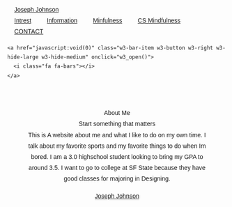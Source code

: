 <!DOCTYPE html>
<html>
<title>W3.CSS Template</title>
<meta charset="UTF-8">
<meta name="viewport" content="width=device-width, initial-scale=1">
<link rel="stylesheet" href="https://www.w3schools.com/w3css/4/w3.css">
<link rel="stylesheet" href="https://fonts.googleapis.com/css?family=Raleway">
<link rel="stylesheet" href="https://cdnjs.cloudflare.com/ajax/libs/font-awesome/4.7.0/css/font-awesome.min.css">
<style>
body,h1,h2,h3,h4,h5,h6 {font-family: "Raleway", sans-serif}
body, html {
    height: 100%;
    line-height: 1.8;
}
/* Full height image header */
.bgimg-1 {
    background-position: center;
    background-size: cover;
    background-image: url("https://images.freecreatives.com/wp-content/uploads/2015/10/Photorealistic-Basketball-Background.jpg");
    min-height: 100%;
}
.w3-bar .w3-button {
    padding: 16px;
}
</style>
<body>

<!-- Navbar (sit on top) -->
<div class="w3-top">
  <div class="w3-bar w3-white w3-card" id="myNavbar">
    <a href="#home" class="w3-bar-item w3-button w3-wide">Joseph Johnson</a>
    <!-- Right-sided navbar links -->
    <div class="w3-right w3-hide-small">
      <a href="#about" class="w3-bar-item w3-button">Intrest</a>
      <a href="#team" class="w3-bar-item w3-button"><i class="fa fa-user"></i> Information</a>
      <a href="#work" class="w3-bar-item w3-button"><i class="fa fa-th"></i>Minfulness</a>
      <a href="#pricing" class="w3-bar-item w3-button"><i class="fa fa-usd"></i> CS Mindfulness</a>
      <a href="#contact" class="w3-bar-item w3-button"><i class="fa fa-envelope"></i> CONTACT</a>
    </div>
    <!-- Hide right-floated links on small screens and replace them with a menu icon -->

    <a href="javascript:void(0)" class="w3-bar-item w3-button w3-right w3-hide-large w3-hide-medium" onclick="w3_open()">
      <i class="fa fa-bars"></i>
    </a>
  </div>
</div>

<!-- Sidebar on small screens when clicking the menu icon -->
<nav class="w3-sidebar w3-bar-block w3-black w3-card w3-animate-left w3-hide-medium w3-hide-large" style="display:none" id="mySidebar">
  <a href="javascript:void(0)" onclick="w3_close()" class="w3-bar-item w3-button w3-large w3-padding-16">Close ×</a>
  <a href="#about" onclick="w3_close()" class="w3-bar-item w3-button">Intrest</a>
  <a href="#team" onclick="w3_close()" class="w3-bar-item w3-button">Information</a>
  <a href="#work" onclick="w3_close()" class="w3-bar-item w3-button">Mindfulness</a>
  <a href="#pricing" onclick="w3_close()" class="w3-bar-item w3-button">CS Mindulness</a>
  <a href="#contact" onclick="w3_close()" class="w3-bar-item w3-button">CONTACT</a>
</nav>

<!-- Header with full-height image -->
<header class="bgimg-1 w3-display-container w3-grayscale-min" id="home">
  <div class="w3-display-left w3-text-white" style="padding:48px">
    <span class="w3-jumbo w3-hide-small">About Me</span><br>
    <span class="w3-xxlarge w3-hide-large w3-hide-medium">Start something that matters</span><br>
    <span class="w3-large">This is A website about me and what I like to do on my own time. I talk about my favorite sports and my favorite things to do when Im bored. I am a 3.0 highschool student looking to bring my GPA to around 3.5. I want to go to college at SF State because they have good classes for majoring in Designing. </span>
    <p><a href="#about" class="w3-button w3-white w3-padding-large w3-large w3-margin-top w3-opacity w3-hover-opacity-off">Joseph Johnson</a></p>
  </div> 
  <div class="w3-display-bottomleft w3-text-grey w3-large" style="padding:24px 48px">
  </div>
</header>

<!-- About Section -->
<div class="w3-container" style="padding:128px 16px" id="about">
  <h3 class="w3-center">My Intrest</h3>
  <p class="w3-center w3-large">Joseph Johnson</p>
  <div class="w3-row-padding w3-center" style="margin-top:64px">
    <div class="w3-quarter">
      <p class="w3-large">Sports</p>
      <p>My favorite sports are Basketball, Football, and UFC/MMA. My favortie out of these three to watch is UFC/MMA because I like the art of fighting.</p>
    </div>
    <div class="w3-quarter">
      <i class=""></i>
      <p class="w3-large">Video Games</p>
      <p>When Im bored I like to play my PS4. My favorite games on my PS4 is Fortnite, GTA, and NBA2K.</p>
    </div>
    <div class="w3-quarter">
      <i class=""></i>
      <p class="w3-large">Clothes</p>
      <p>I love clothes and I one day want to have my own clothing brand that will grow bigger than all designer retail companies.</p>
    </div>
    <div class="w3-quarter">
      <i class=""></i>
      <p class="w3-large">Music</p>
      <p>When Im in school or when im working on something I like to listen to music because for some reason it puts me in a zone to keep on working.</p>
    </div>
  </div>
</div>
<!-- Team Section -->
<div class="w3-container" style="padding:128px 16px" id="team">
  <h3 class="w3-center">My Information</h3>
  <p class="w3-center w3-large">Joseph Johnson</p>
  <div class="w3-row-padding w3-grayscale" style="margin-top:64px">
    <div class="w3-col l3 m6 w3-margin-bottom">
      <div class="w3-card">
        <img src="https://making-waves.org/wp-content/uploads/2017/07/MakingWavesAcademy_boldtypea-289x300.jpg" alt="Joseph Johnson" style="width:100%">
        <div class="w3-container">
          <h3>Making Waves Academy</h3>
          <p class="w3-opacity">Richmond, CA</p>
          <p>This is my school I started at this school in 5th grade and im still continuing now in the 10th grade..</p>
          <p><button class="w3-button w3-light-grey w3-block">
        </div>
      </div>
    </div>
    <div class="w3-col l3 m6 w3-margin-bottom">
      <div class="w3-card">
        <img src="https://news.sfsu.edu/sites/default/files/u34/gator_web.png" alt="Joseph Johnson" style="width:100%">
        <div class="w3-container">
          <h3>Sanfransico State</h3>
          <p class="w3-opacity">Sanfransico, CA</p>
          <p>This is the college that I want to go to I have family members who went here and they have good classes for majoring in some of my intrest.</p>
              </div>
  </div>
</div>
<!-- Mindfulness -->
    </div>
  </div>
</div>
<div class="w3" style="padding:128px 16px" id="work">
  <h3 class="w3-center">Mindfulness</h3>
  <p class="w3-center w3-large">Joseph Johnson</p>
  <div class="w3-row-padding" style="margin-top:64px">
    <div class="w3-col l3 m6">
      <img src="https://cms.jotform.com/uploads/image_upload/image_upload/global/63279_Screen Shot 2018-07-24 at 11.22.01 AM.png" style="width:275%">
    </div>
    <br>
   
    <div class="w3-col l3 m6">
      <img src="https://cms.jotform.com/uploads/image_upload/image_upload/global/63285_Screen Shot 2018-07-26 at 10.45.58 AM.png" style="width:275%">
    </div>
    <br>

    <div class="w3-col l3 m6">
      <img src="https://cms.jotform.com/uploads/image_upload/image_upload/global/63287_Screen Shot 2018-07-26 at 11.09.33 AM.png" style="width:100%">
    </div>
    <br>
    
    <div class="w3-col l3 m6">
      <img src="https://cms.jotform.com/uploads/image_upload/image_upload/global/63290_Screen Shot 2018-07-26 at 11.13.06 AM.png" style="width:100%"onclick="onClick(this)" class="w3-hover-opacity" alt="Mindfulness 6/21/18">
    </div>

    <div class="w3-col l3 m6">
      <img src="https://cms.jotform.com/uploads/image_upload/image_upload/global/63292_Screen Shot 2018-07-26 at 11.24.13 AM.png" style="width:100%"onclick="onClick(this)" class="w3-hover-opacity" alt="Mindfulness 6/25/18">
    </div>
    
    <div class="w3-col l3 m6">
      <img src="https://cms.jotform.com/uploads/image_upload/image_upload/global/63291_Screen Shot 2018-07-26 at 11.20.00 AM.png" style="width:100%"onclick="onClick(this)" class="w3-hover-opacity" alt="Mindfulness 6/26/18">
    </div>
    <div class="w3-col l3 m6">
      <img src="" style="width:100%"onclick="onClick(this)" class="w3-hover-opacity" alt="Mindfulness 6/27/18">
    </div>
    
    <div class="w3-col l3 m6">
      <img src="" style="width:100%"onclick="onClick(this)" class="w3-hover-opacity" alt="Mindfulness 6/28/18">
          </div>

    <div class="w3-col l3 m6">
      <img src="" style="width:100%" onclick="onClick(this)" class="w3-hover-opacity" alt="Mindfulness 7/02/18">
    </div>
    
    <div class="w3-col l3 m6">
      <img src="" style="width:100%" onclick="onClick(this)" class="w3-hover-opacity" alt="Mindfulness 7/03/18">
    </div>
    
    <div class="w3-col l3 m6">
      <img src="" style="width:100%" onclick="onClick(this)" class="w3-hover-opacity" alt="Mindfulness 7/05/18">
    </div>
    
    <div class="w3-col l3 m6">
      <img src="" style="width:100%" onclick="onClick(this)" class="w3-hover-opacity" alt="Mindfulness 7/09/18">
    </div>
    
    <div class="w3-col l3 m6">
      <img src="" style="width:100%" onclick="onClick(this)" class="w3-hover-opacity" alt="Mindfulness 7/10/18">
    </div>
     
     <div class="w3-col l3 m6">
      <img src="" style="width:100%" onclick="onClick(this)" class="w3-hover-opacity" alt="Mindfulness 7/11/18">
    </div>
    
    <div class="w3-col l3 m6">
      <img src="" style="width:100%" onclick="onClick(this)" class="w3-hover-opacity" alt="Mindfulness 7/18/18">
    </div>
    
    <div class="w3-col l3 m6">
      <img src="" style="width:100%" onclick="onClick(this)" class="w3-hover-opacity" alt="Mindfulness 7/19/18">
    </div>
    
    <div class="w3-col l3 m6">
      <img src="" style="width:100%" onclick="onClick(this)" class="w3-hover-opacity" alt="Mindfulness 7/23/18">
    </div>


    </div>
  </div>
</div>
<!-- CS Mindfulness -->
    </div>
  </div>
</div>
<div class="w3-container w3-center w3-dark-grey" style="padding:128px 16px" id="pricing">
  <h3 class = "w3-center">CS Mindfulness"</h3>
  <p class="w3-center w3-large">Joseph Johnson</p>
  <div class="w3-col l3 m6">
      <img src="" style="width:100%" onclick="onClick(this)" class="w3-hover-opacity" alt="CS Mindfulness 6/20/18">
    </div>
    <div class="w3-col l3 m6">
      <img src="" style="width:100%" onclick="onClick(this)" class="w3-hover-opacity" alt="CS Mindfulness 6/21/18">
    </div>
    <div class="w3-col l3 m6">
      <img src="" style="width:100%" onclick="onClick(this)" class="w3-hover-opacity" alt="CS Mindfulness 6/25/18">
    </div>
    <div class="w3-col l3 m6">
      <img src="" style="width:100%" onclick="onClick(this)" class="w3-hover-opacity" alt="CS Mindfulness 6/26/18">
    </div>
    <div class="w3-col l3 m6">
      <img src="" style="width:100%" onclick="onClick(this)" class="w3-hover-opacity" alt="CS Mindfulness 7/02/18">
    </div>
    <div class="w3-col l3 m6">
      <img src="" style="width:100%" onclick="onClick(this)" class="w3-hover-opacity" alt="CS Mindfulness 7/03/18">
    </div>
    <div class="w3-col l3 m6">
      <img src="" style="width:100%" onclick="onClick(this)" class="w3-hover-opacity" alt="CS Mindfulness 7/09/18">
    </div>
    <div class="w3-col l3 m6">
      <img src="" style="width:100%" onclick="onClick(this)" class="w3-hover-opacity" alt="CS Mindfulness 7/11/18">
    </div>
    <div class="w3-col l3 m6">
      <img src="" style="width:100%" onclick="onClick(this)" class="w3-hover-opacity" alt="CS Mindfulness 7/12/18">
    </div>
    <div class="w3-col l3 m6">
      <img src="" style="width:100%" onclick="onClick(this)" class="w3-hover-opacity" alt="CS Mindfulness 7/23/18">
    </div>



    </div>
  </div>
</div>
<!-- Contact Section -->
    </div>
  </div>
</div>
<div class="w3-container w3-light-grey" style="padding:128px 16px" id="contact">
  <h3 class="w3-center">CONTACT</h3>
  <p class="w3-center w3-large">Lets get in touch. Send me a message:</p>
  <div class="w3-row-padding" style="margin-top:64px">
    <div class="w3-half">
      <p><i class="fa fa-map-marker fa-fw w3-xxlarge w3-margin-right"></i>Richmond,CA </p>
      <p><i class="fa fa-phone fa-fw w3-xxlarge w3-margin-right"></i> Phone: 5103677418</p>
      <p><i class="fa fa-envelope fa-fw w3-xxlarge w3-margin-right"> </i> Email: Joseph.Johnson@hgs.hiddengeniusproject.org</p>
      <br>
      <form action="/action_page.php" target="_blank">
        <p><input class="w3-input w3-border" type="text" placeholder="Name" required name="Name"></p>
        <p><input class="w3-input w3-border" type="text" placeholder="Email" required name="Email"></p>
        <p><input class="w3-input w3-border" type="text" placeholder="Subject" required name="Subject"></p>
        <p><input class="w3-input w3-border" type="text" placeholder="Message" required name="Message"></p>
        <p>
          <button class="w3-button w3-black" type="submit">
            <i class="fa fa-paper-plane"></i> SEND MESSAGE
          </button>
        </p>
      </form>
    </div>
    <div class="w3-half">
